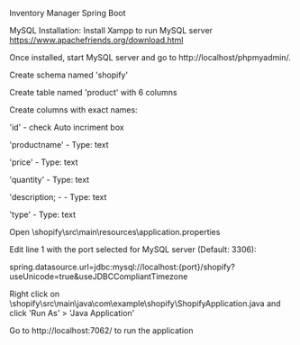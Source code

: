 Inventory Manager Spring Boot

MySQL Installation: 
Install Xampp to run MySQL server
https://www.apachefriends.org/download.html

Once installed, start MySQL server and go to http://localhost/phpmyadmin/.

Create schema named 'shopify' 

Create table named 'product' with 6 columns

Create columns with exact names:

'id' - check Auto incriment box

'productname' - Type: text

'price' - Type: text

'quantity' - Type: text

'description; - - Type: text

'type' - Type: text

Open \shopify\src\main\resources\application.properties

Edit line 1 with the port selected for MySQL server (Default: 3306):

spring.datasource.url=jdbc:mysql://localhost:{port}/shopify?useUnicode=true&useJDBCCompliantTimezone

Right click on \shopify\src\main\java\com\example\shopify\ShopifyApplication.java and click 'Run As' > 'Java Application'

Go to http://localhost:7062/ to run the application

